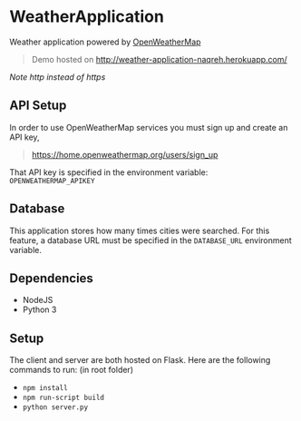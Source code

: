 # WeatherApplication
Weather application powered by [OpenWeatherMap](https://openweathermap.org/)

> Demo hosted on http://weather-application-naqreh.herokuapp.com/

*Note http instead of https*

## API Setup
In order to use OpenWeatherMap services you must sign up and create an API key,

> https://home.openweathermap.org/users/sign_up

That API key is specified in the environment variable: `OPENWEATHERMAP_APIKEY`

## Database
This application stores how many times cities were searched. For this feature, a database URL must be specified in the `DATABASE_URL` environment variable.

## Dependencies

 - NodeJS
 - Python 3

## Setup
The client and server are both hosted on Flask. Here are the following commands to run:
(in root folder)

 - `npm install`
 - `npm run-script build`
 - `python server.py`
